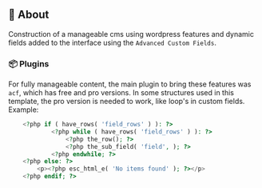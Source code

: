 ## :rocket: About

Construction of a manageable cms using wordpress features and dynamic fields added to the interface using the `Advanced Custom Fields`.

### :package: Plugins

For fully manageable content, the main plugin to bring these features was `acf`, which has
free and pro versions. In some structures used in this template, the pro version is needed to work,
like loop's in custom fields. Example:

```php
	<?php if ( have_rows( 'field_rows' ) ): ?>
			<?php while ( have_rows( 'field_rows' ) ): ?>
				<?php the_row(); ?>
				<?php the_sub_field( 'field', ); ?>
			<?php endwhile; ?>
	<?php else: ?>
		<p><?php esc_html_e( 'No items found' ); ?></p>
	<?php endif; ?>
```
